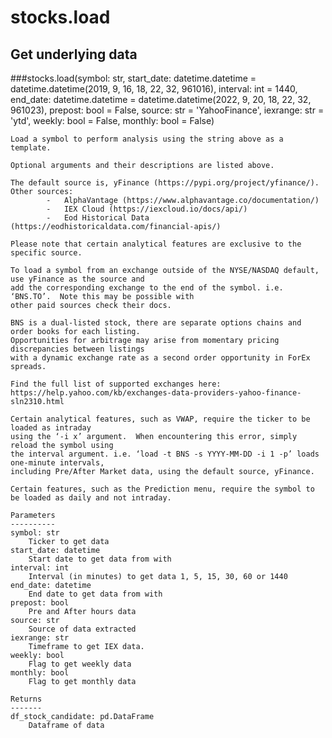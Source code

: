 # stocks.load

## Get underlying data 
###stocks.load(symbol: str, start_date: datetime.datetime = datetime.datetime(2019, 9, 16, 18, 22, 32, 961016), interval: int = 1440, end_date: datetime.datetime = datetime.datetime(2022, 9, 20, 18, 22, 32, 961023), prepost: bool = False, source: str = 'YahooFinance', iexrange: str = 'ytd', weekly: bool = False, monthly: bool = False)


    Load a symbol to perform analysis using the string above as a template.

    Optional arguments and their descriptions are listed above.

    The default source is, yFinance (https://pypi.org/project/yfinance/).
    Other sources:
            -   AlphaVantage (https://www.alphavantage.co/documentation/)
            -   IEX Cloud (https://iexcloud.io/docs/api/)
            -   Eod Historical Data (https://eodhistoricaldata.com/financial-apis/)

    Please note that certain analytical features are exclusive to the specific source.

    To load a symbol from an exchange outside of the NYSE/NASDAQ default, use yFinance as the source and
    add the corresponding exchange to the end of the symbol. i.e. ‘BNS.TO’.  Note this may be possible with
    other paid sources check their docs.

    BNS is a dual-listed stock, there are separate options chains and order books for each listing.
    Opportunities for arbitrage may arise from momentary pricing discrepancies between listings
    with a dynamic exchange rate as a second order opportunity in ForEx spreads.

    Find the full list of supported exchanges here:
    https://help.yahoo.com/kb/exchanges-data-providers-yahoo-finance-sln2310.html

    Certain analytical features, such as VWAP, require the ticker to be loaded as intraday
    using the ‘-i x’ argument.  When encountering this error, simply reload the symbol using
    the interval argument. i.e. ‘load -t BNS -s YYYY-MM-DD -i 1 -p’ loads one-minute intervals,
    including Pre/After Market data, using the default source, yFinance.

    Certain features, such as the Prediction menu, require the symbol to be loaded as daily and not intraday.

    Parameters
    ----------
    symbol: str
        Ticker to get data
    start_date: datetime
        Start date to get data from with
    interval: int
        Interval (in minutes) to get data 1, 5, 15, 30, 60 or 1440
    end_date: datetime
        End date to get data from with
    prepost: bool
        Pre and After hours data
    source: str
        Source of data extracted
    iexrange: str
        Timeframe to get IEX data.
    weekly: bool
        Flag to get weekly data
    monthly: bool
        Flag to get monthly data

    Returns
    -------
    df_stock_candidate: pd.DataFrame
        Dataframe of data
